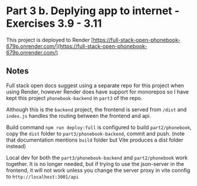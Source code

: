 # Part 3 b. Deplying app to internet - Exercises 3.9 - 3.11

This project is deployed to Render
[https://full-stack-open-phonebook-679p.onrender.com/](https://full-stack-open-phonebook-679p.onrender.com/)

## Notes

Full stack open docs suggest using a separate repo for this project when using Render, however Render does have support for monorepos so I have kept this project `phonebook-backend` in `part3` of the repo.

Although this is the `backend` project, the frontend is served from `/dist` and `index.js` handles the routing between the frontend and api.

Build command `npm run deploy:full` is configured to build `part2/phonebook`, copy the `dist` folder to `part3/phonebook-backend`, commit and push. (note that documentation mentions `build` folder but Vite produces a dist folder instead)

Local dev for both the `part3/phonebook-backend` and `part2/phonebook` work together. It is no longer needed, but if trying to use the json-server in the frontend, it will not work unless you change the server proxy in vite connfig to `http://localhost:3001/api`

